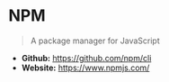 # NPM
> A package manager for JavaScript

* **Github:** https://github.com/npm/cli
* **Website:** https://www.npmjs.com/
